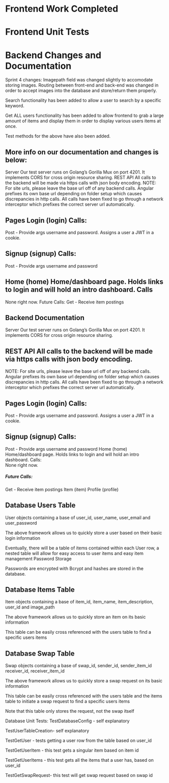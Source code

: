 # Frontend Work Completed



# Frontend Unit Tests



# Backend Changes and Documentation

Sprint 4 changes:
Imagepath field was changed slightly to accomodate storing images. Routing between front-end and back-end was changed in order to accept images into the database and store/return them properly.

Search functionality has been added to allow a user to search by a specific keyword.

Get ALL users functionality has been added to allow frontend to grab a large amount of items and display them in order to display various users items at once.

Test methods for the above have also been added. 
 
 
 
## More info on our documentation and changes is below:


Server Our test server runs on Golang’s Gorilla Mux on port 4201. It implements CORS for cross origin resource sharing. REST API All calls to the backend will be made via https calls with json body encoding.
NOTE: For site urls, please leave the base url off of any backend calls. Angular prefixes its own base url depending on folder setup which causes discrepancies in http calls. All calls have been fixed to go through a network interceptor which prefixes the correct server url automatically.

## Pages Login (login) Calls:
Post - Provide args username and password.
Assigns a user a JWT in a cookie.

## Signup (signup) Calls:
Post - Provide args username and password

## Home (home) Home/dashboard page. Holds links to login and will hold an intro dashboard. Calls
None right now. Future Calls:
Get - Receive item postings



## Backend Documentation
Server Our test server runs on Golang’s Gorilla Mux on port 4201. 
It implements CORS for cross origin resource sharing.
## REST API All calls to the backend will be made via https calls with json body encoding.
NOTE: For site urls, please leave the base url off of any backend calls. Angular prefixes its own base url depending on folder setup which causes discrepancies in http calls. All calls have been fixed to go through a network interceptor which prefixes the correct server url automatically.
## Pages Login (login) Calls:
Post - Provide args username and password.
Assigns a user a JWT in a cookie.
## Signup (signup) Calls:
Post - Provide args username and password
Home (home) Home/dashboard page. Holds links to login and will hold an intro dashboard. 
Calls:  
None right now. 
##### Future Calls:
Get - Receive item postings
Item (item) 
Profile (profile)  
## Database Users Table
User objects containing a base of user_id, user_name, user_email and user_password  
  
The above framework allows us to quickly store a user based on their basic login information  
  
Eventually, there will be a table of items contained within each User row, a nested table will allow for easy access to user   items and easy item management Password Storage  


Passwords are encrypted with Bcrypt and hashes are stored in the database.  


## Database Items Table
Item objects containing a base of item_id, item_name, item_description, user_id and image_path  


The above framework allows us to quickly store an item on its basic information  


This table can be easily cross referenced with the users table to find a specific users items  


## Database Swap Table
Swap objects containing a base of swap_id, sender_id, sender_item_id	receiver_id, receiver_item_id  


The above framework allows us to quickly store a swap request on its basic information  


This table can be easily cross referenced with the users table and the items table to initiate a swap request to find a specific users items  


Note that this table only stores the request, not the swap itself


Database Unit Tests:
TestDatabaseConfig - self explanatory  


TestUserTableCreation- self explanatory  


TestGetUser - tests getting a user row from the table based on user_id  


TestGetUserItem - this test gets a singular item based on item id  


TestGetUserItems - this test gets all the items that a user has, based on user_id  


TestGetSwapRequest- this test will get swap request based  on swap id  

